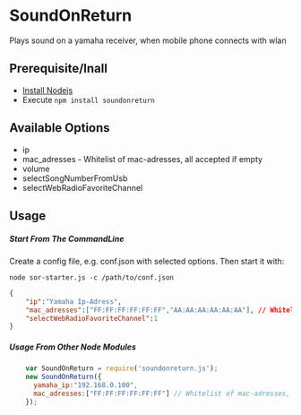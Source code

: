 SoundOnReturn
=============

Plays sound on a yamaha receiver, when mobile phone connects with wlan

## Prerequisite/Inall
- [Install Nodejs](http://nodejs.org/)
- Execute `npm install soundonreturn`

## Available Options

- ip 
- mac_adresses - Whitelist of mac-adresses, all accepted if empty
- volume
- selectSongNumberFromUsb
- selectWebRadioFavoriteChannel


## Usage
##### Start From The CommandLine

Create a config file, e.g. conf.json with selected options. Then start it with:
    
    node sor-starter.js -c /path/to/conf.json

```json
{
    "ip":"Yamaha Ip-Adress",
	"mac_adresses":["FF:FF:FF:FF:FF:FF","AA:AA:AA:AA:AA:AA"], // Whitelist of mac-adresses, all if accepted empty
	"selectWebRadioFavoriteChannel":1
}
```


  

##### Usage From Other Node Modules
```javascript
    var SoundOnReturn = require('soundonreturn.js');
    new SoundOnReturn({
      yamaha_ip:"192.168.0.100",
      mac_adresses:["FF:FF:FF:FF:FF:FF"] // Whitelist of mac-adresses, all accepted if empty
    });
```
